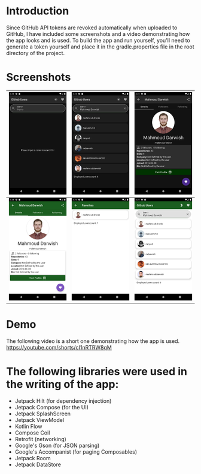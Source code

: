 # Introduction   

Since GitHub API tokens are revoked automatically when uploaded to GitHub, I have included some screenshots and a video demonstrating how the app looks and is used. To build the app and run yourself, you'll need to generate a token yourself and place it in the gradle.properties file in the root directory of the project.

# Screenshots

|<img src="screenshots/Screenshot_20220509_162348.png" width=256> |<img src="screenshots/Screenshot_20220509_162428.png" width=256> |<img src="screenshots/Screenshot_20220509_162436.png" width=256> |
|:-|-|-|
|<img src="screenshots/Screenshot_20220509_162453.png" width=256> |<img src="screenshots/Screenshot_20220509_162504.png" width=256> | <img src="screenshots/Screenshot_20220509_162448.png" width=256> |

# Demo

The following video is a short one demonstrating how the app is used.
https://youtube.com/shorts/cI1nRTRW8qM


# The following libraries were used in the writing of the app:
- Jetpack Hilt (for dependency injection)
- Jetpack Compose (for the UI)
- Jetpack SplashScreen 
- Jetpack ViewModel
- Kotlin Flow
- Compose Coil
- Retrofit (networking)
- Google's Gson (for JSON parsing)
- Google's Accompanist (for paging Composables)
- Jetpack Room
- Jetpack DataStore
